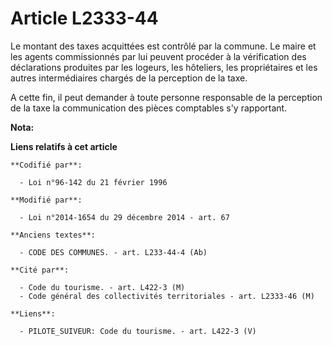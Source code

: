 # Article L2333-44

Le montant des taxes acquittées est contrôlé par la commune. Le maire et les agents commissionnés par lui peuvent procéder à
la vérification des déclarations produites par les logeurs, les hôteliers, les propriétaires et les autres intermédiaires
chargés de la perception de la taxe. 

A cette fin, il peut demander à toute personne responsable de la perception de la taxe la communication des pièces comptables
s'y rapportant.

**Nota:**



**Liens relatifs à cet article**

	**Codifié par**:

	  - Loi n°96-142 du 21 février 1996

	**Modifié par**:

	  - Loi n°2014-1654 du 29 décembre 2014 - art. 67

	**Anciens textes**:

	  - CODE DES COMMUNES. - art. L233-44-4 (Ab)

	**Cité par**:

	  - Code du tourisme. - art. L422-3 (M)
	  - Code général des collectivités territoriales - art. L2333-46 (M)

	**Liens**:

	  - PILOTE_SUIVEUR: Code du tourisme. - art. L422-3 (V)
